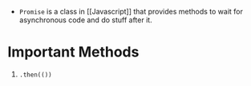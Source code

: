- `Promise` is a class in [[Javascript]] that provides methods to wait for asynchronous code and do stuff after it.
# Important Methods
1. `.then(())`